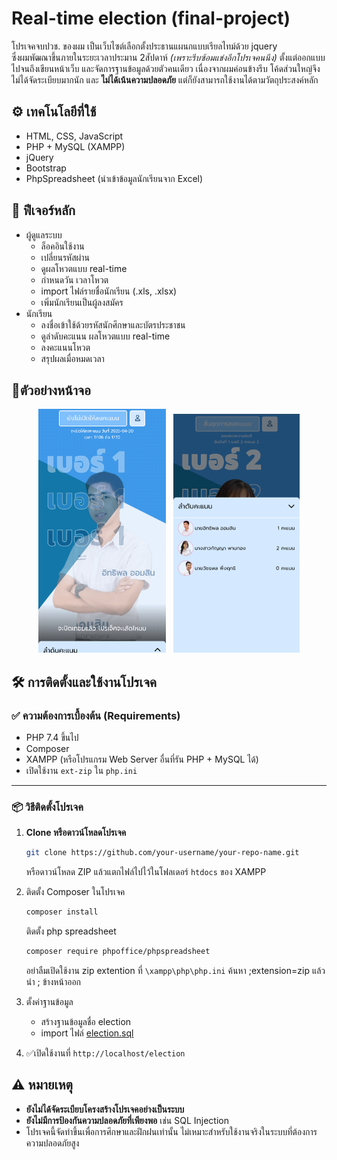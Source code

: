 # Real-time election (final-project)
โปรเจคจบปวช. ของผม เป็นเว็บไซต์เลือกตั้งประธานแผนกแบบเรียลไทม์ด้วย jquery  
ซึ่งผมพัฒณาขึ้นภายในระยะเวลาประมาน 2สัปดาห์ _(เพราะรีบซ้อมแข่งอีกโปรเจคนนึง)_ ตั้งแต่ออกแบบ ไปจนถึงเขียนหน้าเว็บ และจัดการฐานข้อมูลด้วยตัวคนเดียว เนื่องจากผมค่อนข้างรีบ โค้ดส่วนใหญ่จึงไม่ได้จัดระเบียบมากนัก และ **ไม่ได้เน้นความปลอดภัย** แต่ก็ยังสามารถใช้งานได้ตามวัตถุประสงค์หลัก

## ⚙️ เทคโนโลยีที่ใช้
- HTML, CSS, JavaScript
- PHP + MySQL (XAMPP)
- jQuery
- Bootstrap
- PhpSpreadsheet (นำเข้าข้อมูลนักเรียนจาก Excel)

## 🎯 ฟีเจอร์หลัก

- ผู้ดูแลระบบ
   - ล็อคอินใช้งาน
   - เปลี่ยนรหัสผ่าน
   - ดูผลโหวตแบบ real-time
   - กำหนดวัน เวลาโหวต
   - import ไฟล์รายชื่อนักเรียน (.xls, .xlsx)
   - เพิ่มนักเรียนเป็นผู้ลงสมัคร
- นักเรียน
  - ลงชื่อเข้าใช้ด้วยรหัสนักศึกษาและบัตรประชาชน
  - ดูลำดับคะแนน ผลโหวตแบบ real-time
  - ลงคะแนนโหวต
  - สรุปผลเมื่อหมดเวลา

## 📱ตัวอย่างหน้าจอ 
<p align="center">
  <img src="https://raw.githubusercontent.com/TeerapatSuksamang/election-final-project/refs/heads/main/ex-vote.gif" width="40.5%">
  &nbsp;
  <img src="https://raw.githubusercontent.com/TeerapatSuksamang/election-final-project/refs/heads/main/ex-vote.png" width="40%">
</p>


## 🛠️ การติดตั้งและใช้งานโปรเจค 


### ✅ ความต้องการเบื้องต้น (Requirements)

- PHP 7.4 ขึ้นไป
- Composer
- XAMPP (หรือโปรแกรม Web Server อื่นที่รัน PHP + MySQL ได้)
- เปิดใช้งาน `ext-zip` ใน `php.ini`

---

### 📦 วิธีติดตั้งโปรเจค

1. **Clone หรือดาวน์โหลดโปรเจค**
	```bash
   git clone https://github.com/your-username/your-repo-name.git
	```
	หรือดาวน์โหลด ZIP แล้วแตกไฟล์ไปไว้ในโฟลเดอร์ `htdocs` ของ XAMPP
	
2. ติดตั้ง Composer ในโปรเจค
	```bash
	composer install
	```
	ติดตั้ง php spreadsheet
	```bash
	composer require phpoffice/phpspreadsheet
	```
	อย่าลืมเปิดใช้งาน zip extention ที่ `\xampp\php\php.ini`
	ค้นหา ;extension=zip แล้วนำ ; ข้างหน้าออก

3. ตั้งค่าฐานข้อมูล
	- สร้างฐานข้อมูลชื่อ election
	- import ไฟล์ [election.sql](https://github.com/TeerapatSuksamang/election-final-project/blob/main/election.sql)
4. ✅เปิดใช้งานที่ ``http://localhost/election``

## ⚠️ หมายเหตุ

- **ยังไม่ได้จัดระเบียบโครงสร้างโปรเจคอย่างเป็นระบบ** 
- **ยังไม่มีการป้องกันความปลอดภัยที่เพียงพอ** เช่น SQL Injection
- โปรเจคนี้จัดทำขึ้นเพื่อการศึกษาและฝึกฝนเท่านั้น ไม่เหมาะสำหรับใช้งานจริงในระบบที่ต้องการความปลอดภัยสูง
